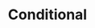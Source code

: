 ---
hackday: 04-london
links:
  website: https://conditional.meteor.com
  code: 
    - https://github.com/mrw34/conditional
summary: Comprehensive, up-to-date information about common diseases
team:
- '@mrw34'
title: Conditional
---